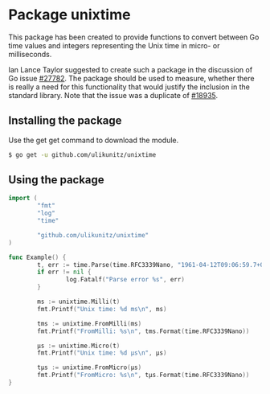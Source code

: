 # Package unixtime

This package has been created to provide functions to convert between Go
time values and integers representing the Unix time in micro- or
milliseconds.

Ian Lance Taylor suggested to create such a package in the discussion of
Go issue [#27782](https://github.com/golang/go/issues/27782). The
package should be used to measure, whether there is really a need for
this functionality that would justify the inclusion in the standard
library. Note that the issue was a duplicate of
[#18935](https://github.com/golang/go/issues/18935).

## Installing the package

Use the get get command to download the module.

```bash
$ go get -u github.com/ulikunitz/unixtime
```

## Using the package

```go
import (
        "fmt"
        "log"
        "time"

        "github.com/ulikunitz/unixtime"
)

func Example() {
        t, err := time.Parse(time.RFC3339Nano, "1961-04-12T09:06:59.7+03:00")
        if err != nil {
                log.Fatalf("Parse error %s", err)
        }

        ms := unixtime.Milli(t)
        fmt.Printf("Unix time: %d ms\n", ms)

        tms := unixtime.FromMilli(ms)
        fmt.Printf("FromMilli: %s\n", tms.Format(time.RFC3339Nano))

        µs := unixtime.Micro(t)
        fmt.Printf("Unix time: %d µs\n", µs)

        tµs := unixtime.FromMicro(µs)
        fmt.Printf("FromMicro: %s\n", tµs.Format(time.RFC3339Nano))
}
```
